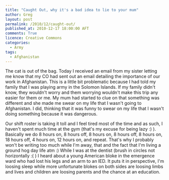 ```yaml
---
title: "Caught Out, why it's a bad idea to lie to your mum"
author: Greg
layout: post
permalink: /2010/12/caught-out/
published_at: 2010-12-17 18:00:00 AFT
comments: True
licence: Creative Commons
categories:
  - Army
tags:
  - Afghanistan
---
```


The cat is out of the bag. Today I received an email from my sister letting me know that my CO had sent out an email detailing the importance of our work in Afghanistan. This is a little bit problematic because I had told my family that I was playing army in the Solomon Islands. If my family didn't know, they wouldn't worry and them worrying wouldn't make this trip any easier for them or me. My mum had started to clue on that something was different and she made me swear on my life that I wasn't going to Afghanistan. I did, thinking that it was funny to swear on my life that I wasn't doing something because it was dangerous. 

Our shift roster is taking it toll and I feel tired most of the time and as such, I haven't spent much time at the gym (that's my excuse for being lazy :) ). Basically we do 8 hours on, 8 hours off, 8 hours on, 8 hours off, 8 hours on, 18 hours off, 4 hours on, 12 hours on, and repeat. That's why I probably won't be writing too much while I'm away, that and the fact that I'm living a ground hog day life atm :) While I was at the dentist (brush in circles not horizontally :( ) I heard about a young American bloke in the emergence ward who had lost his legs and an arm to an IED. It  puts it in perspective, I'm loosing sleep while more unfortunate blokes on both sides are loosing limbs and lives and children are loosing parents and the chance at an education.
